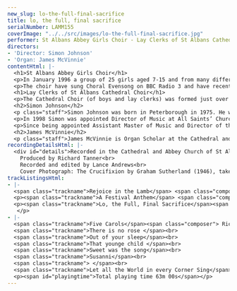 ```yaml
---
new_slug: lo-the-full-final-sacrifice
title: lo, the full, final sacrifice
serialNumber: LAMM155
coverImage: "../../src/images/lo-the-full-final-sacrifice.jpg"
performer: St Albans Abbey Girls Choir - Lay Clerks of St Albans Cathedral Choir
directors:
- 'Director: Simon Johnson'
- 'Organ: James McVinnie'
contentHtml: |-
  <h1>St Albans Abbey Girls Choir</h1>
  <p>In January 1996 a group of 25 girls aged 7-15 and from many different backgrounds came together to form the St Albans Abbey Girls’ Choir. Most had no experience of Evensong, of psalms, of robes or of processions. Under the inspirational guidance of the choir’s founder, Andrew Parnell, the girls achieved fine results in a very short space of time, and it soon became accepted that they were an important and valuable part of the life of the Abbey. The raison d’être of the choir is the office of evensong on Wednesdays and Fridays – these had formerly been plain days with no music. The choir also takes on more service work in the busy seasons to spread the load previously borne entirely by the Cathedral Choir, and is increasingly developing a concert role. An important part of the choir’s ethos is that it should be ‘different, but complementary’ to the boys’ choir.</p>
  <p>The choir have sung Choral Evensong on BBC Radio 3 and have recently appeared twice on BBC Songs of Praise. They have made a highly acclaimed CD recording - Awake my Soul – on the Lammas label. In December 2002 they undertook a complete performance (with early instruments) of Bach’s Christmas Oratorio, and in March 2003 they sang to HM the Queen and HRH Prince Philip. Several composers have written music especially for the choir, most recently Malcolm Archer and Richard Allain. In October 2003 the choir will undertake their first tour abroad – to the United States of America – where they will sing in Washington DC, Baltimore, Hagerstown and Richmond, Virginia.</p>
  <h1>Lay Clerks of St Albans Cathedral Choir</h1>
  <p>The Cathedral Choir (of boys and lay clerks) was formed just over 120 years ago when the Abbey became a Cathedral. Before its dissolution by Henry VIII in 1539, the Benedictine monastery of St Albans Abbey had enjoyed a distinguished musical history, most notably when the composer Robert Fayrfax was employed.</p>
  <h2>Simon Johnson</h2>
  <p class="staff">Simon Johnson was born in Peterborough in 1975. He was a chorister and subsequently Head Chorister of Peterborough Cathedral Choir and he went on to hold organ scholarships at Rochester, Norwich and St Paul’s Cathedrals. He holds the organ diplomas of the Royal College of Organists, having won several major prizes at both.</p>
  <p>In 1998 Simon was appointed Director of Music at All Saints’ Church in Northampton, where his work involved running the choir of men and boys, and also the separate girls’ choir. During this time the choirs toured France, Italy and Germany and made two CD recordings.</p>
  <p>Since being appointed Assistant Master of Music and Director of the Abbey Girls’ Choir at St Albans Cathedral in 2001, he has accompanied the Cathedral Choir on trips to Haarlem and Angers, performed on BBC television and radio, and on a CD recording. With the girls’ choir he has given premieres of works by Malcolm Archer and Richard Allain and made a CD recording; future plans include a tour of the USA.</p>
  <h2>James McVinnie</h2>
  <p class="staff">James McVinnie is Organ Scholar at the Cathedral and Abbey Church of St Alban. Currently in his second year in the post, he acts as accompanist to the Cathedral Choir, the Abbey Girls Choir, the St Albans Bach Choir and St Albans School Choir. Born in Kent, James was educated as a music scholar at Sevenoaks School, where he was school organist and organist to the Kent Youth Chamber Choir. In October this year he moves to read Music and be Organ Scholar at Clare College, Cambridge.</p>
recordingDetailsHtml: |-
  <div id="details">Recorded in the Cathedral and Abbey Church of St Alban on 17th, 18th, 19th and 20th February 2003 by kind permission of the Dean and Chapter.<br>
    Produced by Richard Tanner<br>
    Recorded and edited by Lance Andrews<br>
    Cover Photograph: The Crucifixion by Graham Sutherland (1946), taken by Michael Moralee</div>
trackListingsHtml:
- |-
  <span class="trackname">Rejoice in the Lamb</span> <span class="composer">Benjamin Britten</span>
  <p><span class="trackname">A Festival Anthem</span> <span class="composer">Lennox Berkeley</span></p>
  <p><span class="trackname">Lo, the Full, Final Sacrifice</span><span class="composer"> Gerald Finzi</span><br>
   </p>
- |-
  <span class="trackname">Five Carols</span><span class="composer"> Richard Rodney Bennett</span><br>
  <span class="trackname">There is no rose </span><br>
  <span class="trackname">Out of your sleep</span><br>
  <span class="trackname">That younge child </span><br>
  <span class="trackname">Sweet was the song</span><br>
  <span class="trackname">Susanni</span><br>
  <span class="trackname"> </span><br>
  <span class="trackname">Let all the World in every Corner Sing</span><span class="composer"> Kenneth Leighton</span>
  <p><span id="playingtime">Total playing time 63m 00s</span></p>
---
```


